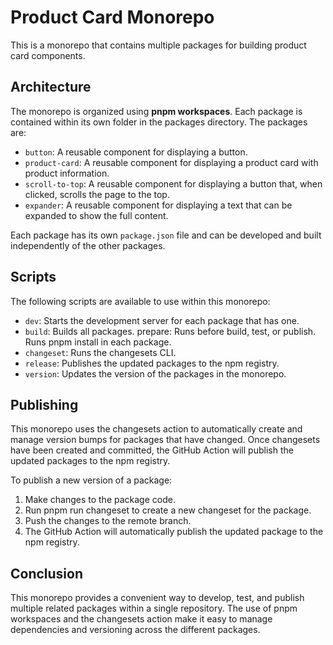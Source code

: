 # Product Card Monorepo

This is a monorepo that contains multiple packages for building product card components.

## Architecture

The monorepo is organized using **pnpm workspaces**. Each package is contained within its own folder in the packages directory. The packages are:

- `button`: A reusable component for displaying a button.
- `product-card`: A reusable component for displaying a product card with product information.
- `scroll-to-top`: A reusable component for displaying a button that, when clicked, scrolls the page to the top.
- `expander`: A reusable component for displaying a text that can be expanded to show the full content.

Each package has its own `package.json` file and can be developed and built independently of the other packages.

## Scripts

The following scripts are available to use within this monorepo:

- `dev`: Starts the development server for each package that has one.
- `build`: Builds all packages.
  prepare: Runs before build, test, or publish. Runs pnpm install in each package.
- `changeset`: Runs the changesets CLI.
- `release`: Publishes the updated packages to the npm registry.
- `version`: Updates the version of the packages in the monorepo.

## Publishing

This monorepo uses the changesets action to automatically create and manage version bumps for packages that have changed. Once changesets have been created and committed, the GitHub Action will publish the updated packages to the npm registry.

To publish a new version of a package:

1. Make changes to the package code.
1. Run pnpm run changeset to create a new changeset for the package.
1. Push the changes to the remote branch.
1. The GitHub Action will automatically publish the updated package to the npm registry.

## Conclusion

This monorepo provides a convenient way to develop, test, and publish multiple related packages within a single repository. The use of pnpm workspaces and the changesets action make it easy to manage dependencies and versioning across the different packages.
